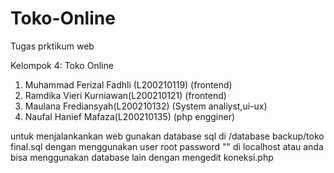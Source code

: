# Toko-Online
Tugas prktikum web
 
Kelompok 4: Toko Online
1. Muhammad Ferizal Fadhli (L200210119) (frontend)
2. Ramdika Vieri Kurniawan(L200210121) (frontend)
3. Maulana Frediansyah(L200210132) (System analiyst,ui-ux)
4. Naufal Hanief Mafaza(L200210135) (php engginer)

untuk menjalankankan web gunakan database sql di /database backup/toko final.sql
dengan menggunakan user root password "" di localhost
atau anda bisa menggunakan database lain dengan mengedit koneksi.php

